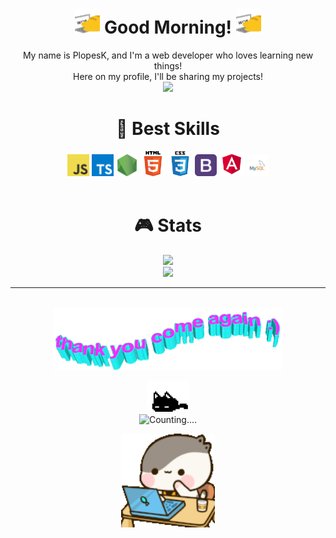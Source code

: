 <div align="center">
  <h1><img src="img/meow_code.gif" height="40"> Good Morning! <img src="img/meow_code.gif" height="40"></h1>
  My name is PlopesK, and I'm a web developer who loves learning new things!<br>
  Here on my profile, I'll be sharing my projects! <br>
  <img src="https://media3.giphy.com/media/sn4vGDGn8Js905dRtL/giphy.gif?cid=ecf05e47gortlqzbairygnqax9ejuh31qp0di02wv11vicod&ep=v1_stickers_search&rid=giphy.gif&ct=s"  height="100"><br>

<h1> 🚀 Best Skills </h1>

</div>
<div display="flex" align="center">
<code><img height="35" src="https://raw.githubusercontent.com/github/explore/80688e429a7d4ef2fca1e82350fe8e3517d3494d/topics/javascript/javascript.png" alt="Javascript"/></code>
<code><img height="35" src="https://raw.githubusercontent.com/github/explore/80688e429a7d4ef2fca1e82350fe8e3517d3494d/topics/typescript/typescript.png" alt="Typescript"/></code>
<code><img height="35" src="https://raw.githubusercontent.com/github/explore/80688e429a7d4ef2fca1e82350fe8e3517d3494d/topics/nodejs/nodejs.png" alt="Nodejs"/></code>
<code><img height="40" src="https://raw.githubusercontent.com/github/explore/80688e429a7d4ef2fca1e82350fe8e3517d3494d/topics/html/html.png" alt="HTML5"/></code>
<code><img height="40" src="https://raw.githubusercontent.com/github/explore/80688e429a7d4ef2fca1e82350fe8e3517d3494d/topics/css/css.png" alt="CSS3"/></code>
<code><img height="35" src="https://raw.githubusercontent.com/github/explore/80688e429a7d4ef2fca1e82350fe8e3517d3494d/topics/bootstrap/bootstrap.png" alt="Bootstrap"/></code>
<code><img height="40" src="https://raw.githubusercontent.com/github/explore/80688e429a7d4ef2fca1e82350fe8e3517d3494d/topics/angular/angular.png" alt="Angular"/></code>
<code><img height="35" src="https://raw.githubusercontent.com/github/explore/80688e429a7d4ef2fca1e82350fe8e3517d3494d/topics/mysql/mysql.png" alt="MySQL"/></code>
</div> <br>

<div align="center">
  <h1> 🎮 Stats </h1>
  
  <img src="https://github-readme-stats.vercel.app/api?username=plopesk&show_icons=true&theme=tokyonight" height="200px"> <br>
  <img src="https://github-readme-stats.vercel.app/api/top-langs/?username=plopesk&layout=compact&theme=tokyonight" height="200px"><br>
  <hr> <br>
  <img src="img\thanks.gif" height="100" alt="Thank you for reading! :)"><br>

<img src="img\mewo.gif" height="50" alt="Mewo Zzzzzzz..." margin-top="10"><br>
<img src="https://profile-counter.glitch.me/plopesk/count.svg" alt="Counting...." align="center"><br>

  <img src="img\work.gif" height="150" alt="Working!">

</div>
